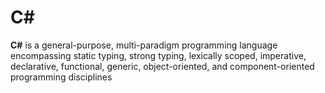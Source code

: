 # C\#



**C#** is a general-purpose, multi-paradigm programming language encompassing static typing, strong typing, lexically scoped, imperative, declarative, functional, generic, object-oriented, and component-oriented programming disciplines